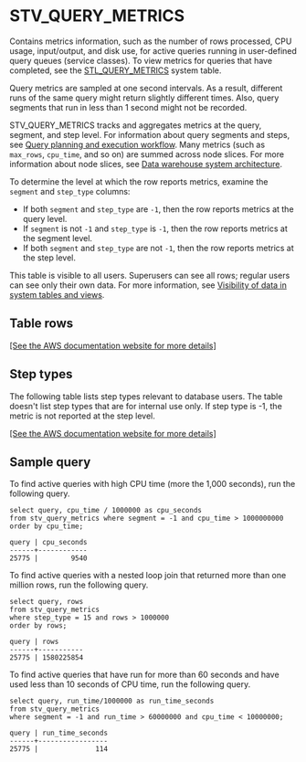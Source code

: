 # STV\_QUERY\_METRICS<a name="r_STV_QUERY_METRICS"></a>

Contains metrics information, such as the number of rows processed, CPU usage, input/output, and disk use, for active queries running in user\-defined query queues \(service classes\)\. To view metrics for queries that have completed, see the [STL\_QUERY\_METRICS](r_STL_QUERY_METRICS.md) system table\. 

Query metrics are sampled at one second intervals\. As a result, different runs of the same query might return slightly different times\. Also, query segments that run in less than 1 second might not be recorded\. 

STV\_QUERY\_METRICS tracks and aggregates metrics at the query, segment, and step level\. For information about query segments and steps, see [Query planning and execution workflow](c-query-planning.md)\. Many metrics \(such as `max_rows`, `cpu_time`, and so on\) are summed across node slices\. For more information about node slices, see [Data warehouse system architecture](c_high_level_system_architecture.md)\. 

To determine the level at which the row reports metrics, examine the `segment` and `step_type` columns:
+ If both `segment` and `step_type` are `-1`, then the row reports metrics at the query level\. 
+ If `segment` is not `-1` and `step_type` is `-1`, then the row reports metrics at the segment level\. 
+ If both `segment` and `step_type` are not `-1`, then the row reports metrics at the step level\. 

This table is visible to all users\. Superusers can see all rows; regular users can see only their own data\. For more information, see [Visibility of data in system tables and views](c_visibility-of-data.md)\.

## Table rows<a name="r_STV_QUERY_METRICS-table-rows2"></a>

[\[See the AWS documentation website for more details\]](http://docs.aws.amazon.com/redshift/latest/dg/r_STV_QUERY_METRICS.html)

## Step types<a name="r_STV_QUERY_METRICS-step-type"></a>

The following table lists step types relevant to database users\. The table doesn't list step types that are for internal use only\. If step type is \-1, the metric is not reported at the step level\.

[\[See the AWS documentation website for more details\]](http://docs.aws.amazon.com/redshift/latest/dg/r_STV_QUERY_METRICS.html)

## Sample query<a name="r_STV_QUERY_METRICS-sample-query2"></a>

To find active queries with high CPU time \(more the 1,000 seconds\), run the following query\.

```
select query, cpu_time / 1000000 as cpu_seconds
from stv_query_metrics where segment = -1 and cpu_time > 1000000000
order by cpu_time;

query | cpu_seconds
------+------------
25775 |        9540
```

To find active queries with a nested loop join that returned more than one million rows, run the following query\.

```
select query, rows 
from stv_query_metrics 
where step_type = 15 and rows > 1000000
order by rows;

query | rows      
------+-----------
25775 | 1580225854
```

To find active queries that have run for more than 60 seconds and have used less than 10 seconds of CPU time, run the following query\. 

```
select query, run_time/1000000 as run_time_seconds
from stv_query_metrics 
where segment = -1 and run_time > 60000000 and cpu_time < 10000000;

query | run_time_seconds
------+-----------------
25775 |              114
```